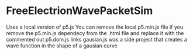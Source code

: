 # FreeElectrionWavePacketSim
Uses a local version of p5.js
You can remove the local p5.min.js file if you remove the p5.min.js dependecy from the .html file and replace it with the commented out p5.dom.js links
gausian.js was a side project that creates a wave function in the shape of a gausian curve
